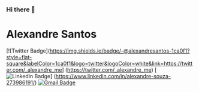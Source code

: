 ### Hi there 👋
# Alexandre Santos

[![Twitter Badge](https://img.shields.io/badge/-@alexandresantos-1ca0f1?style=flat-square&labelColor=1ca0f1&logo=twitter&logoColor=white&link=https://twitter.com/_alexandre_me]
(https://twitter.com/_alexandre_me) 
[![Linkedin Badge](https://img.shields.io/badge/-Thiago-blue?style=flat-square&logo=Linkedin&logoColor=white&link=https://www.linkedin.com/in/alexandre-souza-273986191)]
(https://www.linkedin.com/in/alexandre-souza-273986191/) 
[![Gmail Badge](https://img.shields.io/badge/-alexandreifto2@gmail.com-c14438?style=flat-square&logo=Gmail&logoColor=white&link=mailto:alexandreifto2@gmail.com)](alexandreifto2@gmail.com)
